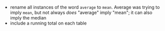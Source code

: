 - rename all instances of the word `average` to `mean`. Average was trying to imply `mean`, but not always *does* "average" imply "mean"; it can also imply the median
- include a running total on each table